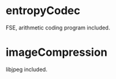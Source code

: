 
entropyCodec
============

FSE, arithmetic coding program included.

imageCompression
================

libjpeg included.